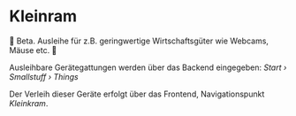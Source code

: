 # Kleinram

🚧 Beta. Ausleihe für z.B. geringwertige Wirtschaftsgüter wie Webcams, Mäuse etc. 🚧

Ausleihbare Gerätegattungen werden über das Backend eingegeben:
*Start › Smallstuff › Things*

Der Verleih dieser Geräte erfolgt über das Frontend, Navigationspunkt *Kleinkram*.
